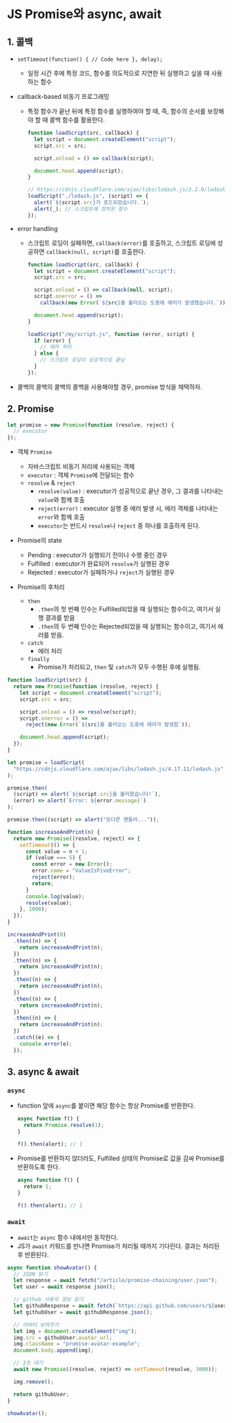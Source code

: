 # JS Promise와 async, await

## 1. 콜백

- `setTimeout(function() { // Code here }, delay);`
  - 일정 시간 후에 특정 코드, 함수를 의도적으로 지연한 뒤 실행하고 싶을 때 사용하는 함수
- callback-based 비동기 프로그래밍

  - 특정 함수가 끝난 뒤에 특정 함수를 실행하여야 할 때, 즉, 함수의 순서를 보장해야 할 때 콜백 함수를 활용한다.

    ```javascript
    function loadScript(src, callback) {
      let script = document.createElement("script");
      script.src = src;

      script.onload = () => callback(script);

      document.head.append(script);
    }

    // https://cdnjs.cloudflare.com/ajax/libs/lodash.js/3.2.0/lodash.js
    loadScript("./lodash.js", (script) => {
      alert(`${script.src}가 로드되었습니다.`);
      alert(_); // 스크립트에 정의된 함수
    });
    ```

- error handling

  - 스크립트 로딩이 실패하면, `callback(error)`를 호출하고, 스크립트 로딩에 성공하면 `callback(null, script)`를 호출한다.

    ```javascript
    function loadScript(src, callback) {
      let script = document.createElement("script");
      script.src = src;

      script.onload = () => callback(null, script);
      script.onerror = () =>
        callback(new Error(`${src}를 불러오는 도중에 에러가 발생했습니다.`));

      document.head.append(script);
    }

    loadScript("/my/script.js", function (error, script) {
      if (error) {
        // 에러 처리
      } else {
        // 스크립트 로딩이 성공적으로 끝남
      }
    });
    ```

- 콜백의 콜백의 콜백의 콜백을 사용해야할 경우, promise 방식을 채택하자.

## 2. Promise

```javascript
let promise = new Promise(function (resolve, reject) {
  // executor
});
```

- 객체 `Promise`
  - 자바스크립트 비동기 처리에 사용되는 객체
  - `executor` : 객체 `Promise`에 전달되는 함수
  - `resolve` & `reject`
    - `resolve(value)` : executor가 성공적으로 끝난 경우, 그 결과를 나타내는 `value`와 함께 호출
    - `reject(error)` : executor 실행 중 에러 발생 시, 에러 객체를 나타내는 `error`와 함께 호출
    - `executor`는 반드시 `resolve`나 `reject` 중 하나를 호출하게 된다.
- Promise의 state

  - Pending : executor가 실행되기 전이나 수행 중인 경우
  - Fulfilled : executor가 완료되어 `resolve`가 실행된 경우
  - Rejected : executor가 실패하거나 `reject`가 실행된 경우

- Promise의 후처리
  - `then`
    - `.then`의 첫 번째 인수는 Fulfilled되었을 때 실행되는 함수이고, 여기서 실행 결과를 받음
    - `.then`의 두 번째 인수는 Rejected되었을 때 실행되는 함수이고, 여기서 에러를 받음.
  - `catch`
    - 에러 처리
  - `finally`
    - Promise가 처리되고, `then` 및 `catch`가 모두 수행된 후에 실행됨.

```javascript
function loadScript(src) {
  return new Promise(function (resolve, reject) {
    let script = document.createElement("script");
    script.src = src;

    script.onload = () => resolve(script);
    script.onerror = () =>
      reject(new Error(`${src}를 불러오는 도중에 에러가 발생함`));

    document.head.append(script);
  });
}

let promise = loadScript(
  "https://cdnjs.cloudflare.com/ajax/libs/lodash.js/4.17.11/lodash.js"
);

promise.then(
  (script) => alert(`${script.src}을 불러왔습니다!`),
  (error) => alert(`Error: ${error.message}`)
);

promise.then((script) => alert("또다른 핸들러..."));
```

```javascript
function increaseAndPrint(n) {
  return new Promise((resolve, reject) => {
    setTimeout(() => {
      const value = n + 1;
      if (value === 5) {
        const error = new Error();
        error.name = "ValueIsFiveError";
        reject(error);
        return;
      }
      console.log(value);
      resolve(value);
    }, 1000);
  });
}

increaseAndPrint(0)
  .then((n) => {
    return increaseAndPrint(n);
  })
  .then((n) => {
    return increaseAndPrint(n);
  })
  .then((n) => {
    return increaseAndPrint(n);
  })
  .then((n) => {
    return increaseAndPrint(n);
  })
  .then((n) => {
    return increaseAndPrint(n);
  })
  .catch((e) => {
    console.error(e);
  });
```

## 3. async & await

### `async`

- function 앞에 `async`를 붙이면 해당 함수는 항상 Promise를 반환한다.

  ```javascript
  async function f() {
    return Promise.resolve(1);
  }

  f().then(alert); // 1
  ```

- Promise를 반환하지 않더라도, Fulfilled 상태의 Promise로 값을 감싸 Promise를 반환하도록 한다.

  ```javascript
  async function f() {
    return 1;
  }

  f().then(alert); // 1
  ```

### `await`

- `await`는 `async` 함수 내에서만 동작한다.
- JS가 `await` 키워드를 만나면 Promise가 처리될 때까지 기다린다. 결과는 처리된 후 반환된다.

```js
async function showAvatar() {
  // JSON 읽기
  let response = await fetch("/article/promise-chaining/user.json");
  let user = await response.json();

  // github 사용자 정보 읽기
  let githubResponse = await fetch(`https://api.github.com/users/${user.name}`);
  let githubUser = await githubResponse.json();

  // 아바타 보여주기
  let img = document.createElement("img");
  img.src = githubUser.avatar_url;
  img.className = "promise-avatar-example";
  document.body.append(img);

  // 3초 대기
  await new Promise((resolve, reject) => setTimeout(resolve, 3000));

  img.remove();

  return githubUser;
}

showAvatar();
```
